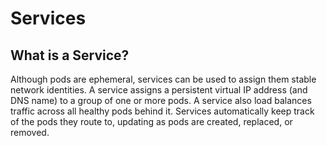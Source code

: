 
# Services

## What is a Service?

Although pods are ephemeral, services can be used to assign them stable network identities.
A service assigns a persistent virtual IP address (and DNS name) to a group of one or more pods.
A service also load balances traffic across all healthy pods behind it.
Services automatically keep track of the pods they route to, updating as pods are created, replaced, or removed.
